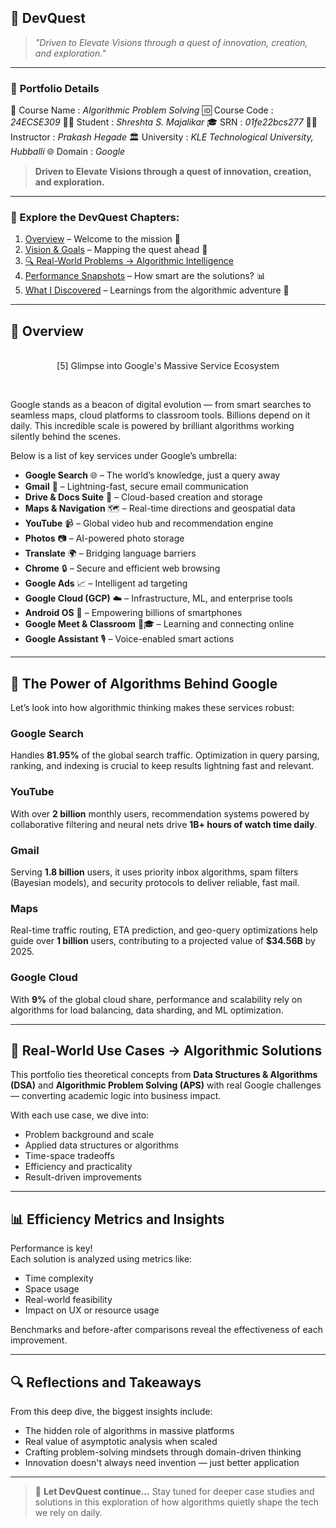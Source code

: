 ## 🚀 DevQuest

> *"Driven to Elevate Visions through a quest of innovation, creation, and exploration."*

---

### 🧾 **Portfolio Details**


🔰 Course Name     : *Algorithmic Problem Solving*
🆔 Course Code     : *24ECSE309*
👩‍🎓 Student        : *Shreshta S. Majalikar*
🎓 SRN             : *01fe22bcs277*
👨‍🏫 Instructor     : *Prakash Hegade*
🏛️ University      : *KLE Technological University, Hubballi*
🌐 Domain          : *Google*


> **Driven to Elevate Visions through a quest of innovation, creation, and exploration.**

---

### 🔗 Explore the DevQuest Chapters:

1. [Overview](#overview) – Welcome to the mission 🚀  
2. [Vision & Goals](#vision-and-goals) – Mapping the quest ahead 🎯  
3. [🔍 Real-World Problems → Algorithmic Intelligence](#real-world-use-cases--algorithmic-solutions)  
4. [Performance Snapshots](#efficiency-metrics-and-insights) – How smart are the solutions? 📊  
5. [What I Discovered](#reflections-and-takeaways) – Learnings from the algorithmic adventure 🧠  

---

## 🧭 Overview

<p align="center">
 
  <br>
  [5] Glimpse into Google's Massive Service Ecosystem
</p><br>

Google stands as a beacon of digital evolution — from smart searches to seamless maps, cloud platforms to classroom tools. Billions depend on it daily. This incredible scale is powered by brilliant algorithms working silently behind the scenes.

Below is a list of key services under Google’s umbrella:

- **Google Search** 🌐 – The world’s knowledge, just a query away  
- **Gmail** 📧 – Lightning-fast, secure email communication  
- **Drive & Docs Suite** 📄 – Cloud-based creation and storage  
- **Maps & Navigation** 🗺️ – Real-time directions and geospatial data  
- **YouTube** 📹 – Global video hub and recommendation engine  
- **Photos** 📷 – AI-powered photo storage  
- **Translate** 🌍 – Bridging language barriers  
- **Chrome** 🔒 – Secure and efficient web browsing  
- **Google Ads** 📈 – Intelligent ad targeting  
- **Google Cloud (GCP)** ☁️ – Infrastructure, ML, and enterprise tools  
- **Android OS** 🤖 – Empowering billions of smartphones  
- **Google Meet & Classroom** 🎥🎓 – Learning and connecting online  
- **Google Assistant** 🎙️ – Voice-enabled smart actions  

---

## 🌟 The Power of Algorithms Behind Google

Let’s look into how algorithmic thinking makes these services robust:

### Google Search  
Handles **81.95%** of the global search traffic. Optimization in query parsing, ranking, and indexing is crucial to keep results lightning fast and relevant.

### YouTube  
With over **2 billion** monthly users, recommendation systems powered by collaborative filtering and neural nets drive **1B+ hours of watch time daily**.

### Gmail  
Serving **1.8 billion** users, it uses priority inbox algorithms, spam filters (Bayesian models), and security protocols to deliver reliable, fast mail.

### Maps  
Real-time traffic routing, ETA prediction, and geo-query optimizations help guide over **1 billion** users, contributing to a projected value of **$34.56B** by 2025.

### Google Cloud  
With **9%** of the global cloud share, performance and scalability rely on algorithms for load balancing, data sharding, and ML optimization.

---

## 🧩 Real-World Use Cases → Algorithmic Solutions

This portfolio ties theoretical concepts from **Data Structures & Algorithms (DSA)** and **Algorithmic Problem Solving (APS)** with real Google challenges — converting academic logic into business impact.

With each use case, we dive into:

- Problem background and scale  
- Applied data structures or algorithms  
- Time-space tradeoffs  
- Efficiency and practicality  
- Result-driven improvements

---

## 📊 Efficiency Metrics and Insights

Performance is key!  
Each solution is analyzed using metrics like:

- Time complexity  
- Space usage  
- Real-world feasibility  
- Impact on UX or resource usage  

Benchmarks and before-after comparisons reveal the effectiveness of each improvement.

---

## 🔍 Reflections and Takeaways

From this deep dive, the biggest insights include:

- The hidden role of algorithms in massive platforms  
- Real value of asymptotic analysis when scaled  
- Crafting problem-solving mindsets through domain-driven thinking  
- Innovation doesn't always need invention — just better application

---

> 👣 **Let DevQuest continue...** Stay tuned for deeper case studies and solutions in this exploration of how algorithms quietly shape the tech we rely on daily.

